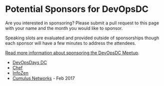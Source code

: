 # Potential Sponsors for DevOpsDC

Are you interested in sponsoring?  Please submit a pull request to this page with your name and the month you would like to sponsor.

Speaking slots are evaluated and provided outside of sponsorships though each sponsor will have a few minutes to address the attendees.  

[Read more information about sponsoring the DevOpsDC Meetup](sponsor_info.md).

* [DevOpsDays DC](http://www.devopsdays.org/events/2016-washington-dc/welcome/)
* [Chef](https://www.chef.io)
* [InfoZen](http://www.infozen.com/)
* [Cumulus Networks](https://cumulusnetworks.com/) - Feb 2017
